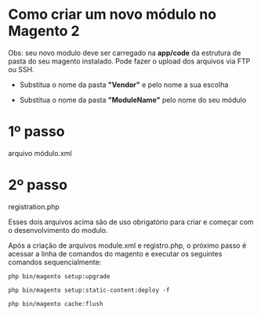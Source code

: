 # Como criar um novo módulo  no Magento 2

Obs: seu novo modulo deve ser carregado na **app/code** da estrutura de pasta do seu magento instalado. Pode fazer o upload dos arquivos via FTP ou SSH.


* Substitua o nome da pasta **"Vendor"** e pelo nome a sua escolha

* Substitua o nome da pasta **"ModuleName"**  pelo nome do seu módulo

# 1º passo
arquivo módulo.xml

# 2º passo
registration.php

Esses dois arquivos acima são de uso obrigatório para criar e começar com o desenvolvimento do modulo.

Após a criação de arquivos module.xml e registro.php, o próximo passo é acessar a linha de comandos do magento e executar os seguintes comandos sequencialmente:

`php bin/magento setup:upgrade`

`php bin/magento setup:static-content:deploy -f`

`php bin/magento cache:flush`
